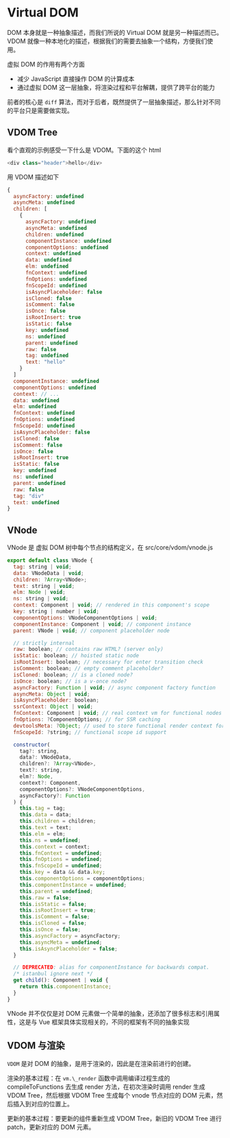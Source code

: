 # Virtual DOM

DOM 本身就是一种抽象描述，而我们所说的 Virtual DOM 就是另一种描述而已。VDOM 就像一种本地化的描述，根据我们的需要去抽象一个结构，方便我们使用。

虚拟 DOM 的作用有两个方面

- 减少 JavaScript 直接操作 DOM 的计算成本
- 通过虚拟 DOM 这一层抽象，将渲染过程和平台解耦，提供了跨平台的能力

前者的核心是 `diff` 算法，而对于后者，既然提供了一层抽象描述，那么针对不同的平台只是需要做实现。

## VDOM Tree

看个直观的示例感受一下什么是 VDOM。下面的这个 html

```js
<div class="header">hello</div>
```

用 VDOM 描述如下

```js
{
  asyncFactory: undefined
  asyncMeta: undefined
  children: [
    {
      asyncFactory: undefined
      asyncMeta: undefined
      children: undefined
      componentInstance: undefined
      componentOptions: undefined
      context: undefined
      data: undefined
      elm: undefined
      fnContext: undefined
      fnOptions: undefined
      fnScopeId: undefined
      isAsyncPlaceholder: false
      isCloned: false
      isComment: false
      isOnce: false
      isRootInsert: true
      isStatic: false
      key: undefined
      ns: undefined
      parent: undefined
      raw: false
      tag: undefined
      text: "hello"
    }
  ]
  componentInstance: undefined
  componentOptions: undefined
  context: // ...
  data: undefined
  elm: undefined
  fnContext: undefined
  fnOptions: undefined
  fnScopeId: undefined
  isAsyncPlaceholder: false
  isCloned: false
  isComment: false
  isOnce: false
  isRootInsert: true
  isStatic: false
  key: undefined
  ns: undefined
  parent: undefined
  raw: false
  tag: "div"
  text: undefined
}
```

## VNode

VNode 是 虚拟 DOM 树中每个节点的结构定义，在 src/core/vdom/vnode.js

```js
export default class VNode {
  tag: string | void;
  data: VNodeData | void;
  children: ?Array<VNode>;
  text: string | void;
  elm: Node | void;
  ns: string | void;
  context: Component | void; // rendered in this component's scope
  key: string | number | void;
  componentOptions: VNodeComponentOptions | void;
  componentInstance: Component | void; // component instance
  parent: VNode | void; // component placeholder node

  // strictly internal
  raw: boolean; // contains raw HTML? (server only)
  isStatic: boolean; // hoisted static node
  isRootInsert: boolean; // necessary for enter transition check
  isComment: boolean; // empty comment placeholder?
  isCloned: boolean; // is a cloned node?
  isOnce: boolean; // is a v-once node?
  asyncFactory: Function | void; // async component factory function
  asyncMeta: Object | void;
  isAsyncPlaceholder: boolean;
  ssrContext: Object | void;
  fnContext: Component | void; // real context vm for functional nodes
  fnOptions: ?ComponentOptions; // for SSR caching
  devtoolsMeta: ?Object; // used to store functional render context for devtools
  fnScopeId: ?string; // functional scope id support

  constructor(
    tag?: string,
    data?: VNodeData,
    children?: ?Array<VNode>,
    text?: string,
    elm?: Node,
    context?: Component,
    componentOptions?: VNodeComponentOptions,
    asyncFactory?: Function
  ) {
    this.tag = tag;
    this.data = data;
    this.children = children;
    this.text = text;
    this.elm = elm;
    this.ns = undefined;
    this.context = context;
    this.fnContext = undefined;
    this.fnOptions = undefined;
    this.fnScopeId = undefined;
    this.key = data && data.key;
    this.componentOptions = componentOptions;
    this.componentInstance = undefined;
    this.parent = undefined;
    this.raw = false;
    this.isStatic = false;
    this.isRootInsert = true;
    this.isComment = false;
    this.isCloned = false;
    this.isOnce = false;
    this.asyncFactory = asyncFactory;
    this.asyncMeta = undefined;
    this.isAsyncPlaceholder = false;
  }

  // DEPRECATED: alias for componentInstance for backwards compat.
  /* istanbul ignore next */
  get child(): Component | void {
    return this.componentInstance;
  }
}
```

VNode 并不仅仅是对 DOM 元素做一个简单的抽象，还添加了很多标志和引用属性，这是与 Vue 框架具体实现相关的，不同的框架有不同的抽象实现

## VDOM 与渲染

`VDOM` 是对 DOM 的抽象，是用于渲染的，因此是在渲染前进行的创建。

渲染的基本过程：在 `vm.\_render` 函数中调用编译过程生成的 compileToFunctions 去生成 render 方法，在初次渲染时调用 render 生成 VDOM Tree，然后根据 VDOM Tree 生成每个 vnode 节点对应的 DOM 元素，然后插入到对应的位置上。

更新的基本过程：要更新的组件重新生成 VDOM Tree，新旧的 VDOM Tree 进行 patch，更新对应的 DOM 元素。

